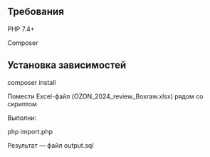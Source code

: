 ##  Требования

PHP 7.4+

Composer

## Установка зависимостей

composer install

Помести Excel-файл (OZON_2024_review_Boxraw.xlsx) рядом со скриптом

Выполни:

php import.php

Результат — файл output.sql


